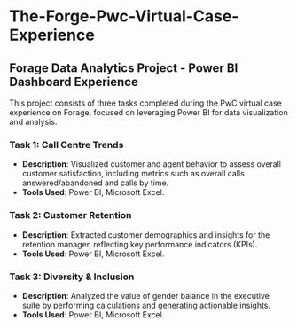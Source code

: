 
# The-Forge-Pwc-Virtual-Case-Experience

## Forage Data Analytics Project - Power BI Dashboard Experience

This project consists of three tasks completed during the PwC virtual case experience on Forage, focused on leveraging Power BI for data visualization and analysis.

### Task 1: Call Centre Trends
- **Description**: Visualized customer and agent behavior to assess overall customer satisfaction, including metrics such as overall calls answered/abandoned and calls by time.
- **Tools Used**: Power BI, Microsoft Excel.

### Task 2: Customer Retention
- **Description**: Extracted customer demographics and insights for the retention manager, reflecting key performance indicators (KPIs).
- **Tools Used**: Power BI, Microsoft Excel.

### Task 3: Diversity & Inclusion
- **Description**: Analyzed the value of gender balance in the executive suite by performing calculations and generating actionable insights.
- **Tools Used**: Power BI, Microsoft Excel.
